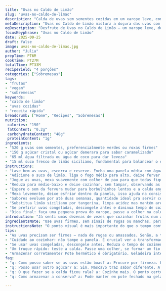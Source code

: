 ```yaml
---
title: "Uvas no Caldo de Limão"
slug: "uvas-no-caldo-de-limao"
description: "Calda de uvas sem sementes cozidas em um xarope leve, com toque cítrico, mexendo textura e cor. Receita vegana, livre de glúten, lactose, ovos e castanhas. Ideal para sobremesas, iogurtes, bolos. Xarope espesso, uvas translúcidas, perfume doce com acidez na medida certa. Conserva até duas semanas na geladeira, sabor que evolui com o tempo. Sequência prática, método que evita amolecer demais os frutos. Substituições eficientes e dicas para reconhecer ponto pela aparência e aroma."
metaDescription: "Uvas no Caldo de Limão mistura a doçura das uvas com um toque cítrico. Receita vegana perfeita para sobremesas."
ogDescription: "Desfrute de Uvas no Caldo de Limão — um xarope leve, doce e com acidez que eleva sobremesas."
focusKeyphrase: "Uvas no Caldo de Limão"
date: 2025-09-25
draft: false
image: uvas-no-caldo-de-limao.jpg
author: "Julia"
prepTime: PT6M
cookTime: PT27M
totalTime: PT33M
recipeYield: "4 porções"
categories: ["Sobremesas"]
tags:
- "frutas"
- "vegan"
- "sobremesas"
keywords:
- "caldo de limão"
- "uvas cozidas"
- "receita rápida"
breadcrumb: ["Home", "Recipes", "Sobremesas"]
nutrition: 
 calories: "190"
 fatContent: "0.2g"
 carbohydrateContent: "48g"
 proteinContent: "1g"
ingredients:
- "520 g uvas sem sementes, preferencialmente verdes ou roxas firmes"
- "150 g açúcar cristal ou açúcar demerara para sabor caramelizado"
- "65 ml água filtrada ou água de coco para dar leveza"
- "15 ml suco fresco de limão siciliano, fundamental para balancear o doce e preservar cor"
instructions:
- "Lave bem as uvas, escorra e reserve. Encha uma panela média com água e açúcar, mexa até quase dissolver."
- "Adicione o suco de limão, liga o fogo médio para alto, deixe ferver até a calda borbulhar, formando pequenas bolhas persistentes."
- "Jogue as uvas, mexa suavemente com colher de pau para que todas fiquem imersas e envolvidas pelo xarope."
- "Reduza para médio-baixo e deixe cozinhar, sem tampar, observando as uvas ficarem translúcidas e macias mas firmes, perto dos 25 minutos. Cuidado pra não passar do ponto, quando amolecem e soltam muita água, misturando com calda rala."
- "Espere o som da fervura mudar para borbulhinhos lentos e a calda engrossar um pouco — quando isso acontece, relógio desligue e panela fora do fogo."
- "Mexa levemente, deixe esfriar dentro da panela, isso ajuda na consistência do xarope ao resfriar. Depois transfira para pote vidro fechado, geladeira é obrigatório."
- "Sabores evoluem por até duas semanas, quantidade ideal pra servir com iogurte natural, panquecas ou torradas."
- "Substitua limão siciliano por tangerina, limpa acidez mas mantém aroma. Água de coco traz frescor, açúcar mascavo escurece cor e altera sabor, fique atento."
- "Se prefirir uvas congeladas, descongele antes e diminua tempo de cozimento, pois soltam mais líquido. Sempre cuidado com calor, não quer secar demais a fruta."
- "Dica final: faça uma pequena prova do xarope, passe a colher na calda, ela deve formar fio grosso, não aguado. Essa é a hora."
introduction: "Já senti umas dezenas de vezes que cozinhar frutas num xarope simples seria moleza, mas azeitar as nuances do sabor e conservar a textura sem virar uma papa — outra história. Uvas no caldo cítrico me fazem pensar naquelas tardes devorando sobremesas fresquinhas por aqui. O segredo? Não é só tempo certo, mas sair do automático, notar o brilho das uvas e ouvir a calda borbulhar com aquele som que acalma. E mais: a escolha do açúcar influencia o aroma final, por isso ajustei do cristal pro demerara para um toque caramelo quase imperceptível. Intuição de cozinha é isso, deixar a fruta sorrir, não chorar no ponto errado."
ingredientsNote: "Use uvas firmes, sem sinais de rugas ou manchas, para garantir textura após o cozimento. O açúcar pode variar conforme sua preferência de doçura; experimente misturar açúcar de cana mascavo para sabor mais denso, mas fique alerta para cor escura que pode não ficar tão atraente. Água pode ser substituída por suco de maçã ou água de coco, dando personalidade diferente ao xarope. Limão siciliano é essencial porque evita oxidação e traz ácido que contrabalança o doce excessivo. Se quiser usar uvas com sementes, tire o máximo possível para evitar amargor. Armazenamento em pote hermético na geladeira é sempre necessário para preservar sabor e segurança."
instructionsNote: "O ponto visual é mais importante do que o tempo contínuo: as uvas devem ficar translúcidas, não apenas inchadas, e o xarope firme sem cristalizar demasiadamente. A fervura inicial dissolve o açúcar, o suco de limão cria ambiente ácido que protege a cor e textura das uvas. Mantenha fogo médio-baixo para evitar evaporação excessiva que endurece a fruta. Mexer com colher de pau evita quebra das uvas, o que deixaria o caldo opaco. Acalme o fogo assim que calda estiver visivelmente espessa — um teste rápido é passar a colher, o líquido deve correr firme, criando um fio fino. Retire do fogo e deixe esfriar antes de transferir, isso estabiliza xarope. Uvas congeladas requerem menos tempo, fique de olho para evitar amolecimento exagerado. Resumindo: olhos e ouvidos são ferramentas essenciais nesse processo."
tips:
- "As uvas precisam ser firmes — nada de rugas ou amassados. Senão, a textura final vai ficar péssima. Use uvas verdes ou roxas, são ideais. Se não tiver limão siciliano, tangerina pode substituir. O sabor muda, mas funciona. Água de coco também dá frescor, experimente."
- "Cuidado ao cozinhar: não tampe a panela. É crucial ver a transformação das uvas. Quando começarem a ficar translúcidas, é hora de observar de perto. O aroma? Fundamental também. É como um sinal. Se não tem perfume doce do xarope, ainda não está pronto. Fique de olho."
- "Se usar uvas congeladas, descongele antes. Reduza o tempo de cozimento. Congeladas soltam mais água. Não quer uma calda rala. Fique atento ao calor, não deixe secar. Lembre-se que a calda deve ser espessa, não uma solução aguada."
- "Um truque rápido: teste a calda. Passe uma colher, se formar um fio grosso, está na hora de parar. A cor deve ser brilhante, não opaca. Se não formar fio, cozinhe mais um pouco. Isso evita a frustração de uma sobremesa sem graça. Visual é tudo."
- "Armazenar corretamente? Pote hermético é obrigatório. Geladeira intensa, por até duas semanas com bom sabor. Se passar disso, melhor não. Conservação não é só questão de segurança, é sobre o prazer de comer. Quer que essa sobremesa esteja sempre impecável."
faq:
- "q: Como posso saber se as uvas estão boas? a: Procure por firmeza. Uvas com rugas já estão passando. E o cheiro, notou? Isso é importante. Um aroma doce indica frescor."
- "q: Posso usar outro açúcar? a: Sim. Mascavo traz sabor diferente. A calda escurece, mas funciona. Se preferir o demerara, o caramelo vai aparecer sutis. Isso é escolha pessoal. Explore."
- "q: O que fazer se a calda ficou rala? a: Cozinhe mais. O ponto certo é crucial. Mexe constante. O sabor não pode ser aguado. Se necessário, adicione um pouco mais de açúcar e volte ao fogo."
- "q: Como armazenar a conserva? a: Pode manter em pote fechado na geladeira. Lembre-se: hermético. Se ficar aberto, o sabor degrada rápido. Além disso, evite a luz direta, o que pode afetar a cor."

---
```

